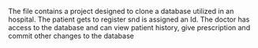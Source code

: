 The file contains a project designed to clone a database utilized in an hospital. The patient gets to register snd is assigned an Id. The doctor has access to the database and can view patient history, give prescription and commit other changes to the database 
